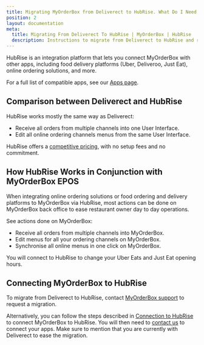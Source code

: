 ```yaml
---
title: Migrating MyOrderBox from Deliverect to HubRise. What Do I Need to Know?
position: 2
layout: documentation
meta:
  title: Migrating From Deliverect To HubRise | MyOrderBox | HubRise
  description: Instructions to migrate from Deliverect to HubRise and receive orders in MyOrderBox.
---
```


HubRise is an integration platform that lets you connect MyOrderBox with other apps, including food delivery platforms (Uber, Deliveroo, Just Eat), online ordering solutions, and more.

For a full list of compatible apps, see our [Apps page](/apps).

## Comparison between Deliverect and HubRise

HubRise works mostly the same way as Deliverect:

- Receive all orders from multiple channels into one User Interface.
- Edit all online ordering channels menus from the same User Interface.

HubRise offers a [competitive pricing](/pricing), with no setup fees and no commitment.

## How HubRise Works in Conjunction with MyOrderBox EPOS

When integrating online ordering solutions or food ordering and delivery platforms to MyOrderBox via HubRise, most actions can be done on MyOrderBox back office to ease restaurant owner day to day operations. 

See actions done on MyOrderBox:

- Receive all orders from multiple channels into MyOrderBox.
- Edit menus for all your ordering channels on MyOrderBox.
- Synchronise all online menus in one click on MyOrderBox.

You will connect to HubRise to change your Uber Eats and Just Eat opening hours.

## Connecting MyOrderBox to HubRise

To migrate from Deliverect to HubRise, contact [MyOrderBox support](mailto:support@myorderboxhq.com) to request a migration.

Alternatively, you can follow the steps described in [Connection to HubRise](/apps/myorderbox/connect-hubrise) to connect MyOrderBox to HubRise. You will then need to [contact us](mailto:support@hubrise.com) to connect your apps. Make sure to mention that you are currently with Deliverect to ease the migration.
